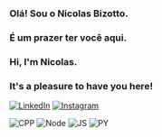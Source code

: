 ### Olá! Sou o Nicolas Bizotto.
### É um prazer ter você aqui.

### Hi, I'm Nicolas.
### It's a pleasure to have you here!

[![LinkedIn](https://img.shields.io/badge/LinkedIn-0077B5?style=for-the-badge&logo=linkedin&logoColor=white)](https://www.linkedin.com/in/nicolas-ian-bizotto-410388208/)
[![Instagram](https://img.shields.io/badge/Instagram-E4405F?style=for-the-badge&logo=instagram&logoColor=white)](https://www.instagram.com/0bizotto/)

  ![CPP](https://img.shields.io/badge/C%2B%2B-00599C?style=for-the-badge&logo=c%2B%2B&logoColor=white)
  ![Node](https://img.shields.io/badge/Node.js-43853D?style=for-the-badge&logo=node.js&logoColor=white)
  ![JS](https://img.shields.io/badge/JavaScript-323330?style=for-the-badge&logo=javascript&logoColor=F7DF1E)
  ![PY](https://img.shields.io/badge/Python-14354C?style=for-the-badge&logo=python&logoColor=white)
